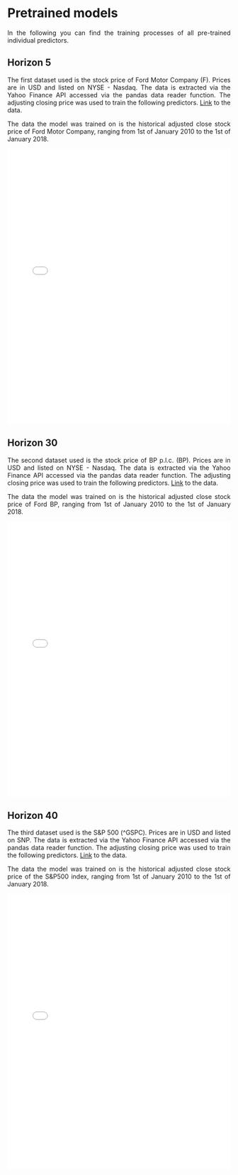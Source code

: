 <style>
	.formatting {
		text-align: justify;
	 }
</style>

# Pretrained models
<div class="formatting">
In the following you can find the training processes of all pre-trained individual predictors.

## Horizon 5

The first dataset used is the stock price of Ford Motor Company (F). Prices are in USD and listed on NYSE - Nasdaq. The data is extracted via the Yahoo Finance API accessed via the pandas data reader function. The
adjusting closing price was used to train the following predictors. [Link](https://uk.finance.yahoo.com/quote/F/history?p=F) to the data.

The data the model was trained on is the historical adjusted close stock price of Ford Motor Company, ranging from 1st of January 2010 to the 1st of January 2018.

<embed src="/resources/ModelTrainingHorizon5.pdf" type="application/pdf" width="100%" height="620px">

## Horizon 30

The second dataset used is the stock price of BP p.l.c. (BP). Prices are in USD and listed on NYSE - Nasdaq. The data is extracted via the Yahoo Finance API accessed via the pandas data reader function. The
adjusting closing price was used to train the following predictors. [Link](https://uk.finance.yahoo.com/quote/BP/history?p=BP) to the data.


The data the model was trained on is the historical adjusted close stock price of Ford BP, ranging from 1st of January 2010 to the 1st of January 2018.

<embed src="/resources/ModelTraining2Horizon30.pdf" type="application/pdf" width="100%" height="620px">

## Horizon 40

The third dataset used is the S&P 500 (^GSPC). Prices are in USD and listed on SNP. The data is extracted via the Yahoo Finance API accessed via the pandas data reader function. The adjusting closing price was
used to train the following predictors. [Link](https://uk.finance.yahoo.com/quote/%5EGSPC/history?p=%5EGSPC) to the data.

The data the model was trained on is the historical adjusted close stock price of the S&P500 index, ranging from 1st of January 2010 to the 1st of January 2018.

<embed src="/resources/ModelTraining3Horizon40.pdf" type="application/pdf" width="100%" height="620px">

</div>
